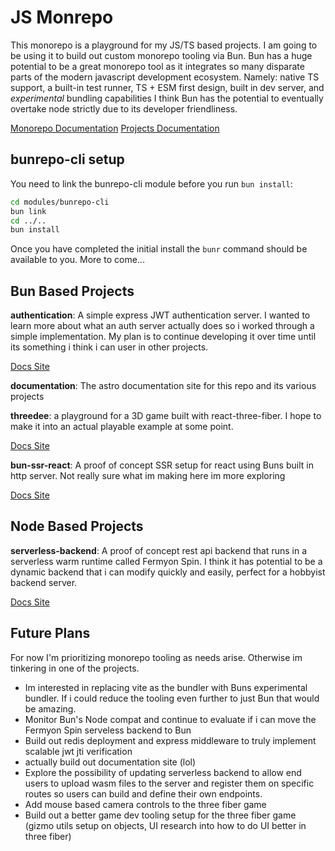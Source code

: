 # JS Monrepo

This monorepo is a playground for my JS/TS based projects. I am going to be using it to build out custom monorepo tooling via Bun. Bun has a huge potential to be a great monorepo tool as it integrates so many disparate parts of the modern javascript development ecosystem. Namely: native TS support, a built-in test runner, TS + ESM first design, built in dev server, and *experimental* bundling capabilities I think Bun has the potential to eventually overtake node strictly due to its developer friendliness.

[Monorepo Documentation](https://jakeleveroni.github.io/js-monorepo/repo/)
[Projects Documentation](https://jakeleveroni.github.io/js-monorepo/projects/)

## bunrepo-cli setup

You need to link the bunrepo-cli module before you run `bun install`:

```sh
cd modules/bunrepo-cli
bun link
cd ../..
bun install
```

Once you have completed the initial install the `bunr` command should be available to you. More to come...

## Bun Based Projects

**authentication**: A simple express JWT authentication server. I wanted to learn more about what an auth server actually does so i worked through a simple implementation. My plan is to continue developing it over time until its something i think i can user in other projects. 

[Docs Site](https://jakeleveroni.github.io/js-monorepo/projects/authentication/)

**documentation**: The astro documentation site for this repo and its various projects

**threedee**: a playground for a 3D game built with react-three-fiber. I hope to make it into an actual playable example at some point.

[Docs Site](https://jakeleveroni.github.io/js-monorepo/projects/three-fiber-site/)


**bun-ssr-react**: A proof of concept SSR setup for react using Buns built in http server. Not really sure what im making here im more exploring

[Docs Site](https://jakeleveroni.github.io/js-monorepo/projects/three-fiber-site/)

## Node Based Projects

**serverless-backend**: A proof of concept rest api backend that runs in a serverless warm runtime called Fermyon Spin. I think it has potential to be a dynamic backend that i can modify quickly and easily, perfect for a hobbyist backend server.

[Docs Site](https://jakeleveroni.github.io/js-monorepo/projects/serverless-backend/)


## Future Plans

For now I'm prioritizing monorepo tooling as needs arise. Otherwise im tinkering in one of the projects.

- Im interested in replacing vite as the bundler with Buns experimental bundler. If i could reduce the tooling even further to just Bun that would be amazing.
- Monitor Bun's Node compat and continue to evaluate if i can move the Fermyon Spin serveless backend to Bun
- Build out redis deployment and express middleware to truly implement scalable jwt jti verification
- actually build out documentation site (lol)
- Explore the possibility of updating serverless backend to allow end users to upload wasm files to the server and register them on specific routes so users can build and define their own endpoints.
- Add mouse based camera controls to the three fiber game
- Build out a better game dev tooling setup for the three fiber game (gizmo utils setup on objects, UI research into how to do UI better in three fiber)
